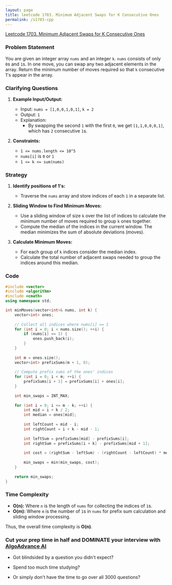 ```yaml
---
layout: page
title: leetcode 1703. Minimum Adjacent Swaps for K Consecutive Ones
permalink: /s1703-cpp
---
```

[Leetcode 1703. Minimum Adjacent Swaps for K Consecutive Ones](https://algoadvance.github.io/algoadvance/l1703)
### Problem Statement
You are given an integer array `nums` and an integer `k`. `nums` consists of only `0`s and `1`s. In one move, you can swap any two adjacent elements in the array. Return the minimum number of moves required so that `k` consecutive 1's appear in the array.

### Clarifying Questions
1. **Example Input/Output:**
   - Input: `nums = [1,0,0,1,0,1]`, `k = 2`
   - Output: `1`
   - Explanation: 
     - By swapping the second `1` with the first `0`, we get `[1,1,0,0,0,1]`, which has `2` consecutive `1`s.
   
2. **Constraints:**
   - `1 <= nums.length <= 10^5`
   - `nums[i]` is `0` or `1`
   - `1 <= k <= sum(nums)`

### Strategy
1. **Identify positions of 1's:**
   - Traverse the `nums` array and store indices of each `1` in a separate list.

2. **Sliding Window to Find Minimum Moves:**
   - Use a sliding window of size `k` over the list of indices to calculate the minimum number of moves required to group `k` ones together.
   - Compute the median of the indices in the current window. The median minimizes the sum of absolute deviations (moves).

3. **Calculate Minimum Moves:**
   - For each group of `k` indices consider the median index.
   - Calculate the total number of adjacent swaps needed to group the indices around this median.

### Code
```cpp
#include <vector>
#include <algorithm>
#include <cmath>
using namespace std;

int minMoves(vector<int>& nums, int k) {
    vector<int> ones;
    
    // Collect all indices where nums[i] == 1
    for (int i = 0; i < nums.size(); ++i) {
        if (nums[i] == 1) {
            ones.push_back(i);
        }
    }
    
    int m = ones.size();
    vector<int> prefixSums(m + 1, 0);
    
    // Compute prefix sums of the ones' indices
    for (int i = 0; i < m; ++i) {
        prefixSums[i + 1] = prefixSums[i] + ones[i];
    }
    
    int min_swaps = INT_MAX;
    
    for (int i = 0; i <= m - k; ++i) {
        int mid = i + k / 2;
        int median = ones[mid];
        
        int leftCount = mid - i;
        int rightCount = i + k - mid - 1;
        
        int leftSum = prefixSums[mid] - prefixSums[i];
        int rightSum = prefixSums[i + k] - prefixSums[mid + 1];
        
        int cost = (rightSum - leftSum) - (rightCount - leftCount) * median;
        
        min_swaps = min(min_swaps, cost);
    }
    
    return min_swaps;
}
```

### Time Complexity
- **O(n):** Where `n` is the length of `nums` for collecting the indices of `1`s.
- **O(m):** Where `m` is the number of `1`s in `nums` for prefix sum calculation and sliding window processing.

Thus, the overall time complexity is **O(n)**.


### Cut your prep time in half and DOMINATE your interview with [AlgoAdvance AI](https://algoAdvance.com)

- Got blindsided by a question you didn't expect?

- Spend too much time studying?

- Or simply don't have the time to go over all 3000 questions?

